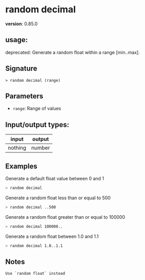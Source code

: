 # random decimal

**version**: 0.85.0

## **usage**:

deprecated: Generate a random float within a range [min..max].

## Signature

`> random decimal (range)`

## Parameters

- `range`: Range of values

## Input/output types:

| input   | output |
| ------- | ------ |
| nothing | number |

## Examples

Generate a default float value between 0 and 1

```bash
> random decimal
```

Generate a random float less than or equal to 500

```bash
> random decimal ..500
```

Generate a random float greater than or equal to 100000

```bash
> random decimal 100000..
```

Generate a random float between 1.0 and 1.1

```bash
> random decimal 1.0..1.1
```

## Notes

```text
Use `random float` instead
```
